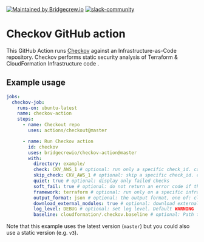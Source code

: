[![Maintained by Bridgecrew.io](https://img.shields.io/badge/maintained%20by-bridgecrew.io-blueviolet)](https://bridge.dev/2WBms5Q)
[![slack-community](https://slack.bridgecrew.io/badge.svg)](https://slack.bridgecrew.io/?utm_source=github&utm_medium=organic_oss&utm_campaign=checkov-action)

# Checkov GitHub action

This GitHub Action runs [Checkov](https://github.com/bridgecrewio/checkov) against an Infrastructure-as-Code repository.
Checkov performs static security analysis of Terraform & CloudFormation Infrastructure code .

## Example usage

```yaml
jobs:
  checkov-job:
    runs-on: ubuntu-latest
    name: checkov-action
    steps:
      - name: Checkout repo
        uses: actions/checkout@master

      - name: Run Checkov action
        id: checkov
        uses: bridgecrewio/checkov-action@master
        with:
          directory: example/
          check: CKV_AWS_1 # optional: run only a specific check_id. can be comma separated list
          skip_check: CKV_AWS_1 # optional: skip a specific check_id. can be comma separated list
          quiet: true # optional: display only failed checks
          soft_fail: true # optional: do not return an error code if there are failed checks
          framework: terraform # optional: run only on a specific infrastructure {cloudformation,terraform,kubernetes,all}
          output_format: json # optional: the output format, one of: cli, json, junitxml, github_failed_only
          download_external_modules: true # optional: download external terraform modules from public git repositories and terraform registry
          log_level: DEBUG # optional: set log level. Default WARNING
          baseline: cloudformation/.checkov.baseline # optional: Path to a generated baseline file. Will only report results not in the baseline.
```

Note that this example uses the latest version (`master`) but you could also use a static version (e.g. `v3`).
